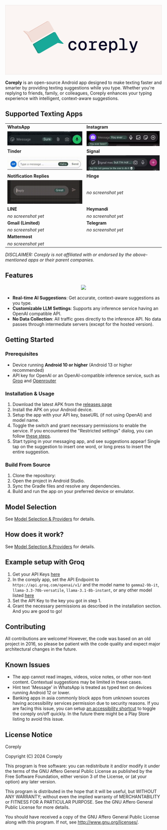 ![Coreply banner](./docs/static/coreply_banner.png)

**Coreply** is an open-source Android app designed to make texting faster and smarter by providing texting suggestions while you type. Whether you're replying to friends, family, or colleagues, Coreply enhances your typing experience with intelligent, context-aware suggestions.

## Supported Texting Apps

|                                      |                               |
| ------------------------------------ | ----------------------------- |
| **WhatsApp**                         | **Instagram**                 |
| ![](./docs/static/whatsapp.gif)      | ![](./docs/static/insta.gif)  |
| **Tinder**                           | **Signal**                    |
| ![](./docs/static/tinder.gif)        | ![](./docs/static/signal.gif) |
| **Notification Replies**             | **Hinge**                     |
| ![](./docs/static/notifications.gif) | _no screenshot yet_           |
| **LINE**                             | **Heymandi**                  |
| _no screenshot yet_                  | _no screenshot yet_           |
| **Gmail (Limited)**                  | **Telegram**                  |
| _no screenshot yet_                  | _no screenshot yet_           |
| **Mattermost**                       |                               |
| _no screenshot yet_                  |                               |

_DISCLAIMER: Coreply is not affiliated with or endorsed by the above-mentioned apps or their parent companies._

## Features

<div align="center">
  <img src="./docs/static/coreply_demo.gif" width="360" />
</div>

-   **Real-time AI Suggestions**: Get accurate, context-aware suggestions as you type.
-   **Customizable LLM Settings**: Supports any inference service having an OpenAI compatible API.
-   **No Data Collection**: All traffic goes directly to the inference API. No data passes through intermediate servers (except for the hosted version).

## Getting Started

### Prerequisites

-   Device running **Android 10 or higher** (Android 13 or higher recommended)
-   API key for OpenAI or an OpenAI-compatible inference service, such as [Groq](https://console.groq.com/) and [Openrouter](https://openrouter.ai/)

### Installation & Usage

1. Download the latest APK from the [releases page](https://github.com/coreply/coreply/releases)
2. Install the APK on your Android device.
3. Setup the app with your API key, baseURL (if not using OpenAI) and model name.
4. Toggle the switch and grant necessary permissions to enable the service. If you encountered the "Restricted settings" dialog, you can follow [these steps](https://support.google.com/android/answer/12623953?hl=en).
5. Start typing in your messaging app, and see suggestions appear! Single tap on the suggestion to insert one word, or long press to insert the entire suggestion.

### Build From Source

1. Clone the repository:
2. Open the project in Android Studio.
3. Sync the Gradle files and resolve any dependencies.
4. Build and run the app on your preferred device or emulator.

## Model Selection

See [Model Selection & Providers](./docs/models.md) for details.

## How does it work?

See [Model Selection & Providers](./docs/models.md) for details.

## Example setup with Groq

1. Get your API Keys [here](https://console.groq.com/keys)
2. In the coreply app, set the API Endpoint to `https://api.groq.com/openai/v1/` and the model name to `gemma2-9b-it`, `llama-3.3-70b-versatile`, `llama-3.1-8b-instant`, or any other model listed [here](https://console.groq.com/docs/models)
3. Set the API Key to the key you got in step 1.
4. Grant the necessary permissions as described in the installation section. And you are good to go!

## Contributing

All contributions are welcome! However, the code was based on an old project in 2016, so please be patient with the code quality and expect major architectural changes in the future.

## Known Issues

-   The app cannot read images, videos, voice notes, or other non-text content. Contextual suggestions may be limited in these cases.
-   Hint text 'Message' in WhatsApp is treated as typed text on devices running Android 12 or lower.
-   Banking apps in asia commonly block apps from unknown sources having accessibility services permission due to security reasons. If you are facing this issue, you can setup [an accessibility shortcut](https://support.google.com/accessibility/android/answer/7650693?hl=en#step_1) to toggle the coreply on/off quickly. In the future there might be a Play Store listing to avoid this issue.

## License Notice

Coreply

Copyright (C) 2024 Coreply

This program is free software: you can redistribute it and/or modify
it under the terms of the GNU Affero General Public License as published by
the Free Software Foundation, either version 3 of the License, or
(at your option) any later version.

This program is distributed in the hope that it will be useful,
but WITHOUT ANY WARRANTY; without even the implied warranty of
MERCHANTABILITY or FITNESS FOR A PARTICULAR PURPOSE. See the
GNU Affero General Public License for more details.

You should have received a copy of the GNU Affero General Public License
along with this program. If not, see <http://www.gnu.org/licenses/>.

